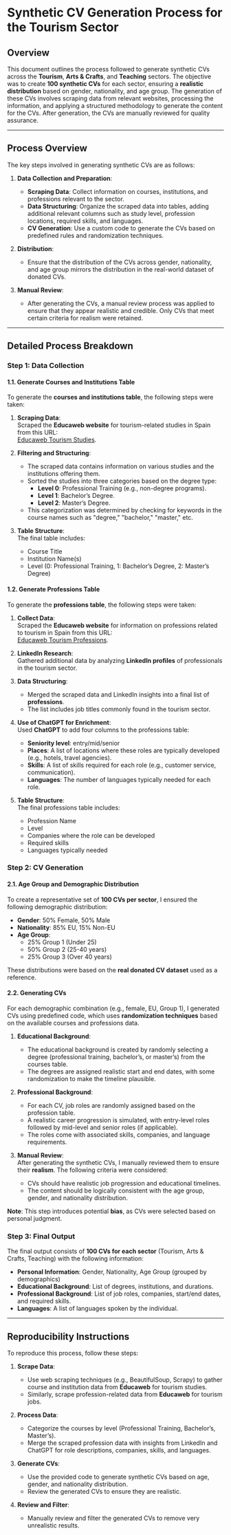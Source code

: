 # Synthetic CV Generation Process for the Tourism Sector

## Overview

This document outlines the process followed to generate synthetic CVs across the **Tourism**, **Arts & Crafts**, and **Teaching** sectors. The objective was to create **100 synthetic CVs** for each sector, ensuring a **realistic distribution** based on gender, nationality, and age group. The generation of these CVs involves scraping data from relevant websites, processing the information, and applying a structured methodology to generate the content for the CVs. After generation, the CVs are manually reviewed for quality assurance.

---

## Process Overview

The key steps involved in generating synthetic CVs are as follows:

1. **Data Collection and Preparation**:
   - **Scraping Data**: Collect information on courses, institutions, and professions relevant to the sector.
   - **Data Structuring**: Organize the scraped data into tables, adding additional relevant columns such as study level, profession locations, required skills, and languages.
   - **CV Generation**: Use a custom code to generate the CVs based on predefined rules and randomization techniques.

2. **Distribution**:
   - Ensure that the distribution of the CVs across gender, nationality, and age group mirrors the distribution in the real-world dataset of donated CVs.

3. **Manual Review**:
   - After generating the CVs, a manual review process was applied to ensure that they appear realistic and credible. Only CVs that meet certain criteria for realism were retained.

---

## Detailed Process Breakdown

### Step 1: Data Collection

#### 1.1. **Generate Courses and Institutions Table**

To generate the **courses and institutions table**, the following steps were taken:

1. **Scraping Data**:  
   Scraped the **Educaweb website** for tourism-related studies in Spain from this URL:  
   [Educaweb Tourism Studies](https://www.educaweb.com/estudios/hosteleria-turismo-ocio/).

2. **Filtering and Structuring**:  
   - The scraped data contains information on various studies and the institutions offering them.
   - Sorted the studies into three categories based on the degree type:
     - **Level 0**: Professional Training (e.g., non-degree programs).
     - **Level 1**: Bachelor’s Degree.
     - **Level 2**: Master’s Degree.
   - This categorization was determined by checking for keywords in the course names such as "degree," "bachelor," "master," etc.

3. **Table Structure**:  
   The final table includes:
   - Course Title
   - Institution Name(s)
   - Level (0: Professional Training, 1: Bachelor’s Degree, 2: Master’s Degree)

#### 1.2. **Generate Professions Table**

To generate the **professions table**, the following steps were taken:

1. **Collect Data**:  
   Scraped the **Educaweb website** for information on professions related to tourism in Spain from this URL:  
   [Educaweb Tourism Professions](https://www.educaweb.com/profesiones/hosteleria-turismo-ocio/).

2. **LinkedIn Research**:  
   Gathered additional data by analyzing **LinkedIn profiles** of professionals in the tourism sector.

3. **Data Structuring**:  
   - Merged the scraped data and LinkedIn insights into a final list of **professions**.
   - The list includes job titles commonly found in the tourism sector.

4. **Use of ChatGPT for Enrichment**:  
   Used **ChatGPT** to add four columns to the professions table:
   - **Seniority level**: entry/mid/senior
   - **Places**: A list of locations where these roles are typically developed (e.g., hotels, travel agencies).
   - **Skills**: A list of skills required for each role (e.g., customer service, communication).
   - **Languages**: The number of languages typically needed for each role.

6. **Table Structure**:  
   The final professions table includes:
   - Profession Name
   - Level
   - Companies where the role can be developed
   - Required skills
   - Languages typically needed

### Step 2: CV Generation

#### 2.1. **Age Group and Demographic Distribution**

To create a representative set of **100 CVs per sector**, I ensured the following demographic distribution:

- **Gender**: 50% Female, 50% Male
- **Nationality**: 85% EU, 15% Non-EU
- **Age Group**:  
  - 25% Group 1 (Under 25)
  - 50% Group 2 (25-40 years)
  - 25% Group 3 (Over 40 years)

These distributions were based on the **real donated CV dataset** used as a reference.

#### 2.2. **Generating CVs**

For each demographic combination (e.g., female, EU, Group 1), I generated CVs using predefined code, which uses **randomization techniques** based on the available courses and professions data.

1. **Educational Background**:  
   - The educational background is created by randomly selecting a degree (professional training, bachelor’s, or master’s) from the courses table.
   - The degrees are assigned realistic start and end dates, with some randomization to make the timeline plausible.

2. **Professional Background**:  
   - For each CV, job roles are randomly assigned based on the profession table.
   - A realistic career progression is simulated, with entry-level roles followed by mid-level and senior roles (if applicable).
   - The roles come with associated skills, companies, and language requirements.

3. **Manual Review**:  
   After generating the synthetic CVs, I manually reviewed them to ensure their **realism**. The following criteria were considered:
   - CVs should have realistic job progression and educational timelines.
   - The content should be logically consistent with the age group, gender, and nationality distribution.

**Note**: This step introduces potential **bias**, as CVs were selected based on personal judgment.

### Step 3: Final Output

The final output consists of **100 CVs for each sector** (Tourism, Arts & Crafts, Teaching) with the following information:

- **Personal Information**: Gender, Nationality, Age Group (grouped by demographics)
- **Educational Background**: List of degrees, institutions, and durations.
- **Professional Background**: List of job roles, companies, start/end dates, and required skills.
- **Languages**: A list of languages spoken by the individual.

---

## Reproducibility Instructions

To reproduce this process, follow these steps:

1. **Scrape Data**:
   - Use web scraping techniques (e.g., BeautifulSoup, Scrapy) to gather course and institution data from **Educaweb** for tourism studies.
   - Similarly, scrape profession-related data from **Educaweb** for tourism jobs.

2. **Process Data**:
   - Categorize the courses by level (Professional Training, Bachelor’s, Master’s).
   - Merge the scraped profession data with insights from LinkedIn and ChatGPT for role descriptions, companies, skills, and languages.

3. **Generate CVs**:
   - Use the provided code to generate synthetic CVs based on age, gender, and nationality distribution.
   - Review the generated CVs to ensure they are realistic.

4. **Review and Filter**:
   - Manually review and filter the generated CVs to remove very unrealistic results.

